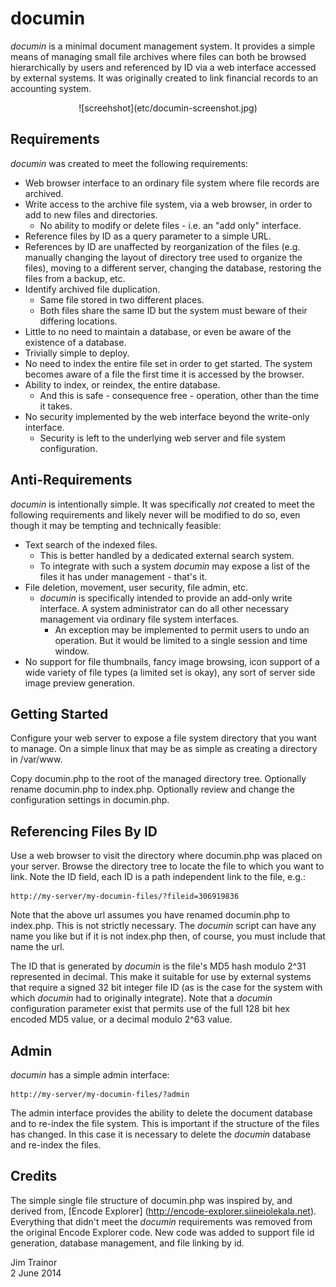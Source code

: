 # documin

*documin* is a minimal document management system. It provides a simple means of managing small file archives where files can both be browsed hierarchically by users and referenced by ID via a web interface accessed by external systems. It was originally created to link financial records to an accounting system.

<center>![screehshot](etc/documin-screenshot.jpg)</center>

## Requirements

*documin* was created to meet the following requirements:

* Web browser interface to an ordinary file system where file records are archived.
* Write access to the archive file system, via a web browser, in order to add to new files and directories.
    * No ability to modify or delete files - i.e. an "add only" interface.
* Reference files by ID as a query parameter to a simple URL.
* References by ID are unaffected by reorganization of the files (e.g. manually changing the layout of directory tree used to organize the files), moving to a different server, changing the database, restoring the files from a backup, etc.
* Identify archived file duplication.
    * Same file stored in two different places.
    * Both files share the same ID but the system must beware of their differing locations.
* Little to no need to maintain a database, or even be aware of the existence of a database.
* Trivially simple to deploy.
* No need to index the entire file set in order to get started. The system becomes aware of a file the first time it is accessed by the browser.
* Ability to index, or reindex, the entire database.
    * And this is safe - consequence free - operation, other than the time it takes.
* No security implemented by the web interface beyond the write-only interface.
    * Security is left to the underlying web server and file system configuration.

## Anti-Requirements

*documin* is intentionally simple. It was specifically _not_ created to meet the following requirements and likely never will be modified to do so, even though it may be tempting and technically feasible:

* Text search of the indexed files.
   * This is better handled by a dedicated external search system.
   * To integrate with such a system *documin* may expose a list of the files it has under management - that's it.
* File deletion, movement, user security, file admin, etc.
   * *documin* is specifically intended to provide an add-only write interface. A system administrator can do all other necessary management via ordinary file system interfaces.
      * An exception may be implemented to permit users to undo an operation. But it would be limited to a single session and time window.
* No support for file thumbnails, fancy image browsing, icon support of a wide variety of file types (a limited set is okay), any sort of server side image preview generation.

## Getting Started

Configure your web server to expose a file system directory that you want to manage. On a simple linux that may be as simple as creating a directory in /var/www.

Copy documin.php to the root of the managed directory tree. Optionally rename documin.php to index.php. Optionally review and change the configuration settings in documin.php.

## Referencing Files By ID

Use a web browser to visit the directory where documin.php was placed on your server. Browse the directory tree to locate the file to which you want to link. Note the ID field, each ID is a path independent link to the file, e.g.:

    http://my-server/my-documin-files/?fileid=306919836

Note that the above url assumes you have renamed documin.php to index.php. This is not strictly necessary. The *documin* script can have any name you like but if it is not index.php then, of course, you must include that name the url.

The ID that is generated by *documin* is the file's MD5 hash modulo 2^31 represented in decimal. This make it suitable for use by external systems that require a signed 32 bit integer file ID (as is the case for the system with which *documin* had to originally integrate). Note that a *documin* configuration parameter exist that permits use of the full 128 bit hex encoded MD5 value, or a decimal modulo 2^63 value.

## Admin

*documin* has a simple admin interface:

    http://my-server/my-documin-files/?admin

The admin interface provides the ability to delete the document database and to re-index the file system. This is important if the structure of the files has changed. In this case it is necessary to delete the *documin* database and re-index the files.

## Credits

The simple single file structure of documin.php was inspired by, and derived from, [Encode Explorer] (http://encode-explorer.siineiolekala.net). Everything that didn't meet the *documin* requirements was removed from the original Encode Explorer code. New code was added to support file id generation, database management, and file linking by id.

Jim Trainor  
2 June 2014
